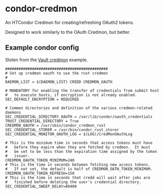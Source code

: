 # condor-credmon
An HTCondor Credmon for creating/refreshing OAuth2 tokens.

Designed to work similarly to the OAuth Credmon, but better.

## Example condor config

Stolen from the [Vault credmon](https://github.com/htcondor/htcondor/blob/main/src/condor_credd/condor_credmon_oauth/examples/config/condor/40-vault-credmon.conf) example.

```
##############################################
# Set up credmon oauth to use the rust credmon
#
DAEMON_LIST = $(DAEMON_LIST) CREDD CREDMON_OAUTH

# MANDATORY for enabling the transfer of credentials from submit host
#   to execute hosts, if encryption is not already enabled.
SEC_DEFAULT_ENCRYPTION = REQUIRED

# Common directories and definition of the various credmon-related daemons
SEC_CREDENTIAL_DIRECTORY_OAUTH = /var/lib/condor/oauth_credentials
TRUST_CREDENTIAL_DIRECTORY = True
CREDMON_OAUTH = /usr/sbin/condor_credmon_rust
SEC_CREDENTIAL_STORER = /usr/bin/condor_rust_storer
SEC_CREDENTIAL_MONITOR_OAUTH_LOG = $(LOG)/CredMonOAuthLog

# This is the minimum time in seconds that access tokens must have
#   before they expire when they are fetched by credmon.  It must
#   be set to be less than the expiration time assigned by the token
#   issuer.
CREDMON_OAUTH_TOKEN_MINIMUM=240
# This is the time in seconds between fetching new access tokens.
#   If not set, the default is half of CREDMON_OATH_TOKEN_MINIMUM.
CREDMON_OAUTH_TOKEN_REFRESH=150
# This is the time in seconds that credd will wait after jobs are
#   finished before deleting the user's credential directory.
SEC_CREDENTIAL_SWEEP_DELAY=86400
```
